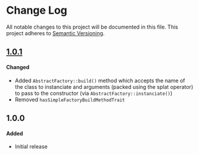 # Change Log

All notable changes to this project will be documented in this file.
This project adheres to [Semantic Versioning](http://semver.org/).

## [1.0.1][]
#### Changed
-   Added `AbstractFactory::build()` method which accepts the name of the class to instanciate and arguments (packed using the splat operator) to pass to the constructor (via `AbstractFactory::instanciate()`)
-   Removed `hasSimpleFactoryBuildMethodTrait`

## 1.0.0
#### Added
-   Initial release

[1.0.1]: https://github.com/pointybeard/helpers-cli-progressbar/compare/1.0.0...1.0.1
